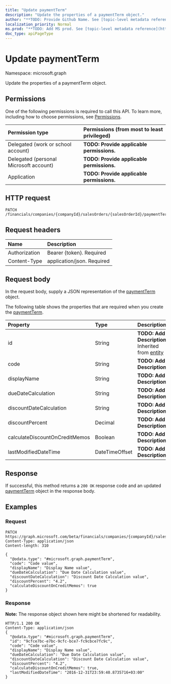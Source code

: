 ```yaml
---
title: "Update paymentTerm"
description: "Update the properties of a paymentTerm object."
author: "**TODO: Provide Github Name. See [topic-level metadata reference](https://msgo.azurewebsites.net/add/document/guidelines/metadata.html#topic-level-metadata)**"
localization_priority: Normal
ms.prod: "**TODO: Add MS prod. See [topic-level metadata reference](https://msgo.azurewebsites.net/add/document/guidelines/metadata.html#topic-level-metadata)**"
doc_type: apiPageType
---
```


# Update paymentTerm

Namespace: microsoft.graph

Update the properties of a paymentTerm object.

## Permissions
One of the following permissions is required to call this API. To learn more, including how to choose permissions, see [Permissions](/concepts/permissions-reference.md).

|Permission type|Permissions (from most to least privileged)|
|:---|:---|
|Delegated (work or school account)|**TODO: Provide applicable permissions.**|
|Delegated (personal Microsoft account)|**TODO: Provide applicable permissions.**|
|Application|**TODO: Provide applicable permissions.**|

## HTTP request
<!-- {
  "blockType": "ignored"
}
-->
``` http
PATCH /financials/companies/{companyId}/salesOrders/{salesOrderId}/paymentTerm
```

## Request headers
|Name|Description|
|:---|:---|
|Authorization|Bearer {token}. Required|
|Content-Type|application/json. Required|

## Request body
In the request body, supply a JSON representation of the [paymentTerm](../resources/paymentterm.md) object.

The following table shows the properties that are required when you create the [paymentTerm](../resources/paymentterm.md).

|Property|Type|Description|
|:---|:---|:---|
|id|String|**TODO: Add Description** Inherited from [entity](../resources/entity.md)|
|code|String|**TODO: Add Description**|
|displayName|String|**TODO: Add Description**|
|dueDateCalculation|String|**TODO: Add Description**|
|discountDateCalculation|String|**TODO: Add Description**|
|discountPercent|Decimal|**TODO: Add Description**|
|calculateDiscountOnCreditMemos|Boolean|**TODO: Add Description**|
|lastModifiedDateTime|DateTimeOffset|**TODO: Add Description**|



## Response
If successful, this method returns a `200 OK` response code and an updated [paymentTerm](../resources/paymentterm.md) object in the response body.

## Examples

### Request
<!-- {
  "blockType": "request",
  "name": "update_paymentterm"
}
-->
``` http
PATCH https://graph.microsoft.com/beta/financials/companies/{companyId}/salesOrders/{salesOrderId}/paymentTerm
Content-Type: application/json
Content-length: 310

{
  "@odata.type": "#microsoft.graph.paymentTerm",
  "code": "Code value",
  "displayName": "Display Name value",
  "dueDateCalculation": "Due Date Calculation value",
  "discountDateCalculation": "Discount Date Calculation value",
  "discountPercent": "4.2",
  "calculateDiscountOnCreditMemos": true
}
```

### Response
**Note:** The response object shown here might be shortened for readability.
<!-- {
  "blockType": "response",
  "truncated": true
}
-->
``` http
HTTP/1.1 200 OK
Content-Type: application/json
{
  "@odata.type": "#microsoft.graph.paymentTerm",
  "id": "9cfce7bc-e7bc-9cfc-bce7-fc9cbce7fc9c",
  "code": "Code value",
  "displayName": "Display Name value",
  "dueDateCalculation": "Due Date Calculation value",
  "discountDateCalculation": "Discount Date Calculation value",
  "discountPercent": "4.2",
  "calculateDiscountOnCreditMemos": true,
  "lastModifiedDateTime": "2016-12-31T23:59:40.8735716+03:00"
}
```

